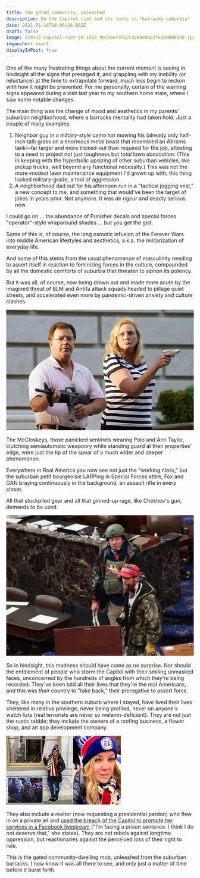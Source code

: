```yaml
---
title: The gated community, unleashed
description: On the Capitol riot and its roots in "barracks suburbia"
date: 2021-01-16T16:05:26.662Z
draft: false
image: 210112-capitol-riot-jm-1555_9bc5bef9752cdc89e8bb2fed9d0b8988.jpg
imganchor: smart
displayInPost: true
---
```

One of the many frustrating things about the current moment is seeing in hindsight all the signs that presaged it, and grappling with my inability (or reluctance) at the time to extrapolate forward, much less begin to reckon with how it might be prevented. For me personally, certain of the warning signs appeared during a visit last year to my southern home state, where I saw some notable changes.

The main thing was the change of mood and aesthetics in my parents' suburban neighborhood, where a barracks mentality had taken hold. Just a couple of many examples:

1. Neighbor guy in a miltary-style camo hat mowing his (already only half-inch tall) grass on a enormous metal beast that resembled an Abrams tank—far larger and more tricked-out than required for the job, attesting to a need to project not just toughness but *total lawn domination*. (This in keeping with the hyperbolic upsizing of other suburban vehicles, like pickup trucks, well beyond any functional necessity.) This was not the more-modest lawn maintenance equipment I'd grown up with; this thing looked military-grade, a tool of aggression.
2. A neighborhood dad out for his afternoon run in a "tactical jogging vest," a new concept to me, and something that would've been the target of jokes in years prior. Not anymore. It was *de rigeur* and deadly serious now. 

I could go on ... the abundance of Punisher decals and special forces "operator"-style wraparound shades ... but you get the gist.

Some of this is, of course, the long osmotic infusion of the Forever Wars into middle American lifestyles and aesthetics, a.k.a. the militarization of everyday life.

And some of this stems from the usual phenomenon of masculinity needing to assert itself in reaction to feminizing forces in the culture, compounded by all the domestic comforts of suburbia that threaten to siphon its potency.

But it was all, of course, now being drawn out and made more acute by the imagined threat of BLM and Antifa attack squads headed to pillage quiet streets, and accelerated even more by pandemic-driven anxiety and culture clashes.

![](_114088607_4134eab6-8c47-491b-9969-589fd046adb4.jpg)

The McCloskeys, those panicked sentinels wearing Polo and Ann Taylor, clutching semiautomatic weaponry while standing guard at their properties' edge, were just the tip of the spear of a much wider and deeper phenomenon.

Everywhere in Real America you now see not just the "working class," but the suburban petit bourgeoisie LARPing in Special Forces attire, Fox and OAN braying continuously in the background, an assault rifle in every closet.

All that stockpiled gear and all that ginned-up rage, like Chekhov's gun, demands to be used.

![](5ff9839cd184b30018aadecd.jpeg)

So in hindsight, this madness should have come as no surprise. Nor should the entitlement of people who storm the Capitol with their smiling unmasked faces, unconcerned by the hundreds of angles from which they're being recorded. They've been told all their lives that they're the real Americans, and this was *their* country to "take back," their prerogative to assert force.

They, like many in the southern suburb where I stayed, have lived their lives sheltered in relative privilege, never being profiled, never on anyone's watch lists (real terrorists are never so melanin-deficient). They are not just the rustic rabble; they include the owners of a roofing business, a flower shop, and an app development company. 

![](38065950-0-image-a-55_1610748281882.jpg)

They also include a realtor (now requesting a presidential pardon) who flew in on a private jet and [used the breach of the Capitol to promote her services in a Facebook livestream](https://www.newsweek.com/jenna-ryan-jet-capitol-riot-asks-donald-trump-pardon-1562087) ("I'm facing a prison sentence. I think I do not deserve that," she states). They are not rebels against longtime oppression, but reactionaries against the perceived loss of their right to rule.

This is the gated community-dwelling mob, unleashed from the suburban barracks. I now know it was all there to see, and only just a matter of time before it burst forth.
